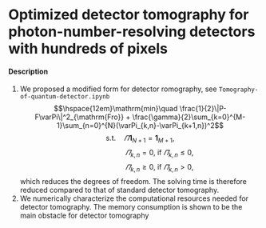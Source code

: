 # Optimized detector tomography for photon-number-resolving detectors with hundreds of pixels
#### Description
1. We proposed a modified form for detector romography, see ```Tomography-of-quantum-detector.ipynb```
$$\hspace{12em}\mathrm{min}\quad \frac{1}{2}\|P-F\varPi\|^2_{\mathrm{Fro}} + \frac{\gamma}{2}\sum_{k=0}^{M-1}\sum_{n=0}^{N}(\varPi_{k,n}-\varPi_{k+1,n})^2$$
$$\mathrm{s.t.}\quad \varPi\boldsymbol{1}_ {N+1}=\boldsymbol{1}_ {M+1},$$
$$\hspace{5em} \varPi_{k,n}=0, \ \mathrm{if}\ \widetilde{\varPi}_ {k,n}\le0, $$
$$\hspace{5em} \varPi_{k,n}\ge 0, \ \mathrm{if}\ \widetilde{\varPi}_ {k,n}>0, $$
which reduces the degrees of freedom. The solving time is therefore reduced compared to that of standard detector tomography.
2. We numerically characterize the computational resources needed for detector tomography. The memory consumption is shown to be the main obstacle for detector tomography
